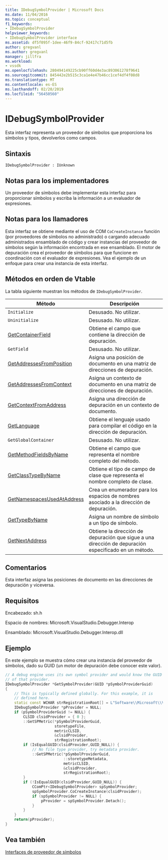 ```yaml
---
title: IDebugSymbolProvider | Microsoft Docs
ms.date: 11/04/2016
ms.topic: conceptual
f1_keywords:
- IDebugSymbolProvider
helpviewer_keywords:
- IDebugSymbolProvider interface
ms.assetid: df5f095f-1dee-46f9-84cf-92417c71d5fb
author: gregvanl
ms.author: gregvanl
manager: jillfra
ms.workload:
- vssdk
ms.openlocfilehash: 280494149225cb90ff60d4e3ac893061278f9641
ms.sourcegitcommit: 845442e2b515c3ca1e4e47b46cc1cef4df4f08d8
ms.translationtype: MT
ms.contentlocale: es-ES
ms.lasthandoff: 02/20/2019
ms.locfileid: "56450560"
---
```

# <a name="idebugsymbolprovider"></a>IDebugSymbolProvider
Esta interfaz representa un proveedor de símbolos que proporciona los símbolos y tipos, devolverlos como campos.

## <a name="syntax"></a>Sintaxis

```
IDebugSymbolProvider : IUnknown
```

## <a name="notes-for-implementers"></a>Notas para los implementadores
Un proveedor de símbolos debe implementar esta interfaz para proporcionar símbolos y escriba la información a un evaluador de expresiones.

## <a name="notes-for-callers"></a>Notas para los llamadores
Esta interfaz se obtiene mediante el uso de COM `CoCreateInstance` función (por proveedores de símbolos no administrado) o cargando adecuado administrados ensamblado de código y crear instancias del proveedor de símbolos según la información encontrada en ese ensamblado. El motor de depuración crea el proveedor de símbolos para que funcione en coordinación con el evaluador de expresiones. Vea el ejemplo de un enfoque para crear una instancia de esta interfaz.

## <a name="methods-in-vtable-order"></a>Métodos en orden de Vtable
La tabla siguiente muestran los métodos de `IDebugSymbolProvider`.

|Método|Descripción|
|------------|-----------------|
|`Initialize`|Desusado. No utilizar.|
|`Uninitialize`|Desusado. No utilizar.|
|[GetContainerField](../../../extensibility/debugger/reference/idebugsymbolprovider-getcontainerfield.md)|Obtiene el campo que contiene la dirección de depuración.|
|`GetField`|Desusado. No utilizar.|
|[GetAddressesFromPosition](../../../extensibility/debugger/reference/idebugsymbolprovider-getaddressesfromposition.md)|Asigna una posición de documento en una matriz de direcciones de depuración.|
|[GetAddressesFromContext](../../../extensibility/debugger/reference/idebugsymbolprovider-getaddressesfromcontext.md)|Asigna un contexto de documento en una matriz de direcciones de depuración.|
|[GetContextFromAddress](../../../extensibility/debugger/reference/idebugsymbolprovider-getcontextfromaddress.md)|Asigna una dirección de depuración en un contexto de documento.|
|[GetLanguage](../../../extensibility/debugger/reference/idebugsymbolprovider-getlanguage.md)|Obtiene el lenguaje usado para compilar el código en la dirección de depuración.|
|`GetGlobalContainer`|Desusado. No utilizar.|
|[GetMethodFieldsByName](../../../extensibility/debugger/reference/idebugsymbolprovider-getmethodfieldsbyname.md)|Obtiene el campo que representa el nombre completo del método.|
|[GetClassTypeByName](../../../extensibility/debugger/reference/idebugsymbolprovider-getclasstypebyname.md)|Obtiene el tipo de campo de clase que representa el nombre completo de clase.|
|[GetNamespacesUsedAtAddress](../../../extensibility/debugger/reference/idebugsymbolprovider-getnamespacesusedataddress.md)|Crea un enumerador para los espacios de nombres asociado a la dirección de depuración.|
|[GetTypeByName](../../../extensibility/debugger/reference/idebugsymbolprovider-gettypebyname.md)|Asigna un nombre de símbolo a un tipo de símbolo.|
|[GetNextAddress](../../../extensibility/debugger/reference/idebugsymbolprovider-getnextaddress.md)|Obtiene la dirección de depuración que sigue a una dirección de depuración especificado en un método.|

## <a name="remarks"></a>Comentarios
Esta interfaz asigna las posiciones de documento en las direcciones de depuración y viceversa.

## <a name="requirements"></a>Requisitos
Encabezado: sh.h

Espacio de nombres:  Microsoft.VisualStudio.Debugger.Interop

Ensamblado: Microsoft.VisualStudio.Debugger.Interop.dll

## <a name="example"></a>Ejemplo
En este ejemplo se muestra cómo crear una instancia del proveedor de símbolos, dado su GUID (un motor de depuración debe conocer este valor).

```cpp
// A debug engine uses its own symbol provider and would know the GUID
// of that provider.
IDebugSymbolProvider *GetSymbolProvider(GUID *pSymbolProviderGuid)
{
    // This is typically defined globally. For this example, it is
    // defined here.
    static const WCHAR strRegistrationRoot[] = L"Software\\Microsoft\\VisualStudio\\8.0Exp";
    IDebugSymbolProvider *pProvider = NULL;
    if (pSymbolProviderGuid != NULL) {
        CLSID clsidProvider = { 0 };
        ::GetSPMetric(*pSymbolProviderGuid,
                      storetypeFile,
                      metricCLSID,
                      &clsidProvider,
                      strRegistrationRoot);
        if (IsEqualGUID(clsidProvider,GUID_NULL)) {
            // No file type provider, try metadata provider.
            ::GetSPMetric(*pSymbolProviderGuid,
                          ::storetypeMetadata,
                          metricCLSID,
                          &clsidProvider,
                          strRegistrationRoot);
        }
        if (!IsEqualGUID(clsidProvider,GUID_NULL)) {
            CComPtr<IDebugSymbolProvider> spSymbolProvider;
            spSymbolProvider.CoCreateInstance(clsidProvider);
            if (spSymbolProvider != NULL) {
                pProvider = spSymbolProvider.Detach();
            }
        }
    }
    return(pProvider);
}
```

## <a name="see-also"></a>Vea también
[Interfaces de proveedor de símbolos](../../../extensibility/debugger/reference/symbol-provider-interfaces.md)

